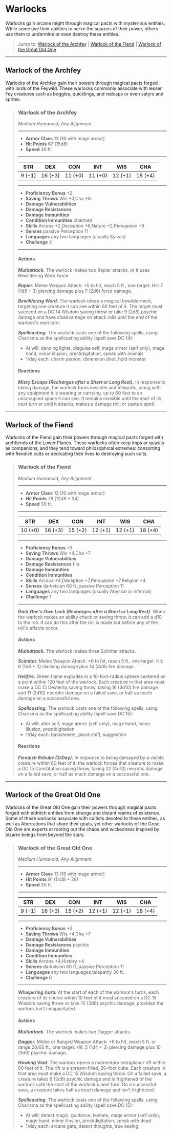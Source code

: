 # Warlocks
Warlocks gain arcane might through magical pacts with mysterious entities. While some use their abilities to serve the sources of their power, others use them to undermine or even destroy these entities.

> Jump to: [Warlock of the Archfey](WarlockoftheArchfey.md) | [Warlock of the Fiend](WarlockoftheFiend.md) | [Warlock of the Great Old One](WarlockoftheGreatOldOne.md)

---

## Warlock of the Archfey
Warlocks of the Archfey gain their powers through magical pacts forged with lords of the Feywild. These warlocks commonly associate with lesser Fey creatures such as boggles, quicklings, and redcaps or even satyrs and sprites.

>### Warlock of the Archfey
>*Medium Humanoid, Any Alignment*
>___
>- **Armor Class** 13 (16 with mage armor)
>- **Hit Points** 67 (15d8)
>- **Speed** 30 ft.
>___
>|**STR**|**DEX**|**CON**|**INT**|**WIS**|**CHA**|
>|:---:|:---:|:---:|:---:|:---:|:---:|
>|9 (-1)|16 (+3)|11 (+0)|11 (+0)|12 (+1)|18 (+4)|
>
>___
>- **Proficiency Bonus** +2
>- **Saving Throws** Wis +3,Cha +6
>- **Damage Vulnerabilities** 
>- **Damage Resistances** 
>- **Damage Immunities** 
>- **Condition Immunities** charmed
>- **Skills** Arcana +2,Deception +6,Nature +2,Persuasion +6
>- **Senses** passive Perception 11
>- **Languages** any two languages (usually Sylvan)
>- **Challenge** 4
>___
>#### Actions
>***Multiattack.*** The warlock makes two Rapier attacks, or it uses Bewildering Word twice.
>
>***Rapier.*** Melee Weapon Attack: +5 to hit, reach 5 ft., one target. Hit: 7 (1d8 + 3) piercing damage plus 7 (2d6) force damage.
>
>***Bewildering Word.*** The warlock utters a magical bewilderment, targeting one creature it can see within 60 feet of it. The target must succeed on a DC 14 Wisdom saving throw or take 9 (2d8) psychic damage and have disadvantage on attack rolls until the end of the warlock's next turn.
>
>***Spellcasting.*** The warlock casts one of the following spells, using Charisma as the spellcasting ability (spell save DC 14):
>* At will: dancing lights, disguise self, mage armor (self only), mage hand, minor illusion, prestidigitation, speak with animals
>* 1/day each: charm person, dimension door, hold monster
>
>#### Reactions
>***Misty Escape (Recharges after a Short or Long Rest).*** In response to taking damage, the warlock turns invisible and teleports, along with any equipment it is wearing or carrying, up to 60 feet to an unoccupied space it can see. It remains invisible until the start of its next turn or until it attacks, makes a damage roll, or casts a spell.
>

---

## Warlock of the Fiend
Warlocks of the Fiend gain their powers through magical pacts forged with archfiends of the Lower Planes. These warlocks often keep imps or quasits as companions, and they tend toward philosophical extremes: consorting with fiendish cults or dedicating their lives to destroying such cults.

>### Warlock of the Fiend
>*Medium Humanoid, Any Alignment*
>___
>- **Armor Class** 13 (16 with mage armor)
>- **Hit Points** 78 (12d8 + 24)
>- **Speed** 30 ft.
>___
>|**STR**|**DEX**|**CON**|**INT**|**WIS**|**CHA**|
>|:---:|:---:|:---:|:---:|:---:|:---:|
>|10 (+0)|16 (+3)|15 (+2)|12 (+1)|12 (+1)|18 (+4)|
>
>___
>- **Proficiency Bonus** +3
>- **Saving Throws** Wis +4,Cha +7
>- **Damage Vulnerabilities** 
>- **Damage Resistances** fire
>- **Damage Immunities** 
>- **Condition Immunities** 
>- **Skills** Arcana +4,Deception +7,Persuasion +7,Religion +4
>- **Senses** darkvision 60 ft.,passive Perception 11
>- **Languages** any two languages (usually Abyssal or Infernal)
>- **Challenge** 7
>___
>***Dark One's Own Luck (Recharges after a Short or Long Rest).*** When the warlock makes an ability check or saving throw, it can add a d10 to the roll. It can do this after the roll is made but before any of the roll's effects occur.
>
>#### Actions
>***Multiattack.*** The warlock makes three Scimitar attacks.
>
>***Scimitar.*** Melee Weapon Attack: +6 to hit, reach 5 ft., one target. Hit: 6 (1d6 + 3) slashing damage plus 14 (4d6) fire damage.
>
>***Hellfire.*** Green flame explodes in a 10-foot-radius sphere centered on a point within 120 feet of the warlock. Each creature in that area must make a DC 15 Dexterity saving throw, taking 16 (3d10) fire damage and 11 (2d10) necrotic damage on a failed save, or half as much damage on a successful one.
>
>***Spellcasting.*** The warlock casts one of the following spells, using Charisma as the spellcasting ability (spell save DC 15):
>* At will: alter self, mage armor (self only), mage hand, minor illusion, prestidigitation
>* 1/day each: banishment, plane shift, suggestion
>
>#### Reactions
>***Fiendish Rebuke (3/Day).*** In response to being damaged by a visible creature within 60 feet of it, the warlock forces that creature to make a DC 15 Constitution saving throw, taking 22 (4d10) necrotic damage on a failed save, or half as much damage on a successful one.
>

---

## Warlock of the Great Old One
Warlocks of the Great Old One gain their powers through magical pacts forged with eldritch entities from strange and distant realms of existence. Some of these warlocks associate with cultists devoted to these entities, as well as Aberrations that share their goals, yet other warlocks of the Great Old One are experts at rooting out the chaos and wickedness inspired by bizarre beings from beyond the stars.

>### Warlock of the Great Old One
>*Medium Humanoid, Any Alignment*
>___
>- **Armor Class** 13 (16 with mage armor)
>- **Hit Points** 91 (14d8 + 28)
>- **Speed** 30 ft.
>___
>|**STR**|**DEX**|**CON**|**INT**|**WIS**|**CHA**|
>|:---:|:---:|:---:|:---:|:---:|:---:|
>|9 (-1)|16 (+3)|15 (+2)|12 (+1)|12 (+1)|18 (+4)|
>
>___
>- **Proficiency Bonus** +3
>- **Saving Throws** Wis +4,Cha +7
>- **Damage Vulnerabilities** 
>- **Damage Resistances** psychic
>- **Damage Immunities** 
>- **Condition Immunities** 
>- **Skills** Arcana +4,History +4
>- **Senses** darkvision 60 ft.,passive Perception 11
>- **Languages** any two languages,telepathy 30 ft.
>- **Challenge** 6
>___
>***Whispering Aura.*** At the start of each of the warlock's turns, each creature of its choice within 10 feet of it must succeed on a DC 15 Wisdom saving throw or take 10 (3d6) psychic damage, provided the warlock isn't incapacitated.
>
>#### Actions
>***Multiattack.*** The warlock makes two Dagger attacks.
>
>***Dagger.*** Melee or Ranged Weapon Attack: +6 to hit, reach 5 ft. or range 20/60 ft., one target. Hit: 5 (1d4 + 3) piercing damage plus 10 (3d6) psychic damage.
>
>***Howling Void.*** The warlock opens a momentary extraplanar rift within 60 feet of it. The rift is a scream-filled, 20-foot cube. Each creature in that area must make a DC 15 Wisdom saving throw. On a failed save, a creature takes 9 (2d8) psychic damage and is frightened of the warlock until the start of the warlock's next turn. On a successful save, a creature takes half as much damage and isn't frightened.
>
>***Spellcasting.*** The warlock casts one of the following spells, using Charisma as the spellcasting ability (spell save DC 15):
>* At will: detect magic, guidance, levitate, mage armor (self only), mage hand, minor illusion, prestidigitation, speak with dead
>* 1/day each: arcane gate, detect thoughts, true seeing
>

